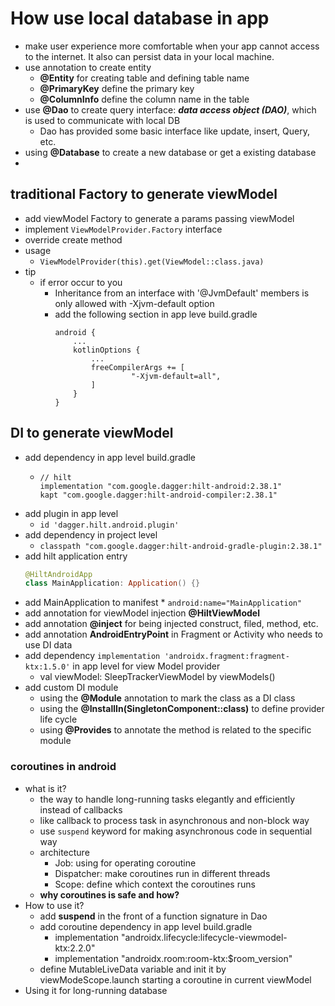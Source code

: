 # How use local database in app
* make user experience more comfortable when your app cannot access to the internet. It also can persist data in your local machine.
* use annotation to create entity
  * **@Entity** for creating table and defining table name
  * **@PrimaryKey** define the primary key
  * **@ColumnInfo** define the column name in the table
* use **@Dao** to create query interface: ***data access object (DAO)***, which is used to communicate with local DB
  * Dao has provided some basic interface like update, insert, Query, etc.
* using **@Database** to create a new database or get a existing database
* 

## traditional Factory to generate viewModel
* add viewModel Factory to generate a params passing viewModel
* implement ```ViewModelProvider.Factory``` interface
* override create method
* usage
  * ```ViewModelProvider(this).get(ViewModel::class.java)```
* tip
  * if error occur to you
    * Inheritance from an interface with '@JvmDefault' members is only allowed with -Xjvm-default option
    * add the following section in app leve build.gradle
        ```
        android {
            ...
            kotlinOptions {
                ...
                freeCompilerArgs += [
                         "-Xjvm-default=all",
                ]
            }
        }
        ```

## DI to generate viewModel
* add dependency in app level build.gradle
  * ```
    // hilt
    implementation "com.google.dagger:hilt-android:2.38.1"
    kapt "com.google.dagger:hilt-android-compiler:2.38.1"
    ```
* add plugin in app level
  * ```id 'dagger.hilt.android.plugin'```
* add dependency in project level
  * ```classpath "com.google.dagger:hilt-android-gradle-plugin:2.38.1"```
* add hilt application entry
  ```kotlin
  @HiltAndroidApp
  class MainApplication: Application() {}
  ```
* add MainApplication to manifest
  * 
  ```android:name="MainApplication"```
* add annotation for viewModel injection **@HiltViewModel**
* add annotation **@inject** for being injected construct, filed, method, etc.
* add annotation **AndroidEntryPoint** in Fragment or Activity who needs to use DI data
* add dependency ```implementation 'androidx.fragment:fragment-ktx:1.5.0'``` in app level for view Model provider
  * val viewModel: SleepTrackerViewModel by viewModels()
* add custom DI module
  * using the **@Module** annotation to mark the class as a DI class
  * using the **@InstallIn(SingletonComponent::class)** to define provider life cycle
  * using **@Provides** to annotate the method is related to the specific module

### coroutines in android
* what is it?
  * the way to handle long-running tasks elegantly and efficiently instead of callbacks
  * like callback to process task in asynchronous and non-block way
  * use ```suspend``` keyword for making asynchronous code in sequential way
  * architecture
    * Job: using for operating coroutine
    * Dispatcher: make coroutines run in different threads
    * Scope: define which context the coroutines runs 
  * **why coroutines is safe and how?**
* How to use it?
  * add **suspend** in the front of a function signature in Dao
  * add coroutine dependency in app level build.gradle
    * implementation "androidx.lifecycle:lifecycle-viewmodel-ktx:2.2.0"
    * implementation "androidx.room:room-ktx:$room_version"
  * define MutableLiveData variable and init it by viewModeScope.launch starting a coroutine in current viewModel
* Using it for long-running database

